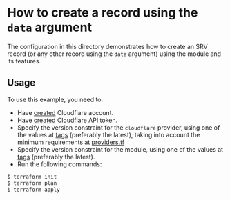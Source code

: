 # How to create a record using the `data` argument

The configuration in this directory demonstrates how to create an SRV record (or any other record using the `data` argument) using the module and its features.

## Usage

To use this example, you need to:

- Have [created](https://support.cloudflare.com/hc/en-us/articles/201720164-Creating-a-Cloudflare-account-and-adding-a-website#6NswogCXqM6TSaxqEf5Bz4) Cloudflare account.
- Have [created](https://developers.cloudflare.com/api/tokens/create/) Cloudflare API token.
- Specify the version constraint for the `cloudflare` provider, using one of the values at [tags](https://github.com/cloudflare/terraform-provider-cloudflare/tags) (preferably the latest), taking into account the minimum requirements at [providers.tf](https://github.com/alex-feel/terraform-cloudflare-zone/blob/main/providers.tf)
- Specify the version constraint for the module, using one of the values at [tags](https://github.com/alex-feel/terraform-cloudflare-zone/tags) (preferably the latest).
- Run the following commands:

```bash
$ terraform init
$ terraform plan
$ terraform apply
```
